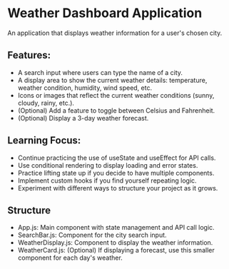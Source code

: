 # Weather Dashboard Application

An application that displays weather information for a user's chosen city.

## Features:

- A search input where users can type the name of a city.
- A display area to show the current weather details: temperature, weather
  condition, humidity, wind speed, etc.
- Icons or images that reflect the current weather conditions (sunny, cloudy,
  rainy, etc.).
- (Optional) Add a feature to toggle between Celsius and Fahrenheit.
- (Optional) Display a 3-day weather forecast.

## Learning Focus:

- Continue practicing the use of useState and useEffect for API calls.
- Use conditional rendering to display loading and error states.
- Practice lifting state up if you decide to have multiple components.
- Implement custom hooks if you find yourself repeating logic.
- Experiment with different ways to structure your project as it grows.

## Structure

- App.js: Main component with state management and API call logic.
- SearchBar.js: Component for the city search input.
- WeatherDisplay.js: Component to display the weather information.
- WeatherCard.js: (Optional) If displaying a forecast, use this smaller
  component for each day's weather.
